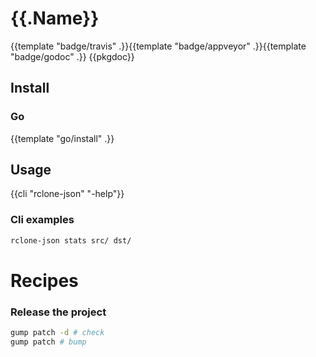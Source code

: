 # {{.Name}}
{{template "badge/travis" .}}{{template "badge/appveyor" .}}{{template "badge/godoc" .}}
{{pkgdoc}}

## Install

### Go
{{template "go/install" .}}

## Usage

{{cli "rclone-json" "-help"}}

### Cli examples

```sh
rclone-json stats src/ dst/
```

# Recipes

### Release the project

```sh
gump patch -d # check
gump patch # bump
```
